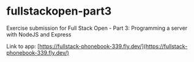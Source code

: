 # fullstackopen-part3

Exercise submission for Full Stack Open - Part 3: Programming a server with NodeJS and Express

Link to app: [https://fullstack-phonebook-339.fly.dev/](https://fullstack-phonebook-339.fly.dev/)